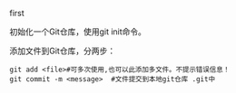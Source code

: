 first

初始化一个Git仓库，使用git init命令。

添加文件到Git仓库，分两步：
```
git add <file>#可多次使用,也可以此添加多文件。不提示错误信息！
git commit -m <message>  #文件提交到本地git仓库 .git中
```
